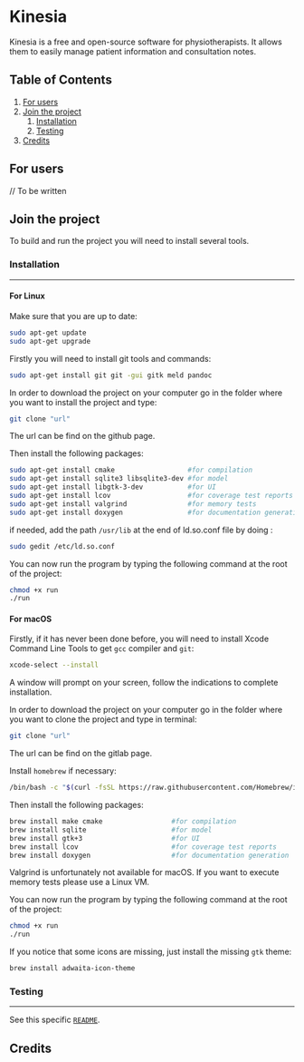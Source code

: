 # Kinesia

Kinesia is a free and open-source software for physiotherapists.
It allows them to easily manage patient information and consultation notes.

## Table of Contents
1. [For users](#for-users)
2. [Join the project](#join-the-project)
    1. [Installation](#installation)
    2. [Testing](#testing)
3. [Credits](#credits)

## For users

// To be written

## Join the project

To build and run the project you will need to install several tools.

### Installation
***
#### For Linux

Make sure that you are up to date:
```bash
sudo apt-get update
sudo apt-get upgrade 
```

Firstly you will need to install git tools and commands:
```bash
sudo apt-get install git git -gui gitk meld pandoc
```

In order to download the project on your computer go in the folder where you want to install the project and type:
```bash
git clone "url"
```
The url can be find on the github page.

Then install the following packages:
```bash
sudo apt-get install cmake                  #for compilation
sudo apt-get install sqlite3 libsqlite3-dev #for model
sudo apt-get install libgtk-3-dev           #for UI
sudo apt-get install lcov                   #for coverage test reports
sudo apt-get install valgrind               #for memory tests
sudo apt-get install doxygen                #for documentation generation
```
if needed, add the path `/usr/lib` at the end of ld.so.conf file by doing :
```bash
sudo gedit /etc/ld.so.conf
```

You can now run the program by typing the following command at the root of the project:
```bash
chmod +x run
./run
```


#### For macOS

Firstly, if it has never been done before, you will need to install Xcode Command Line Tools to get ```gcc``` compiler and ```git```:
```bash
xcode-select --install
```
A window will prompt on your screen, follow the indications to complete installation.

In order to download the project on your computer go in the folder where you want to clone the project and type in terminal:
```bash
git clone "url"
```
The url can be find on the gitlab page.

Install ```homebrew``` if necessary:
```bash
/bin/bash -c "$(curl -fsSL https://raw.githubusercontent.com/Homebrew/install/HEAD/install.sh)"
```
Then install the following packages:
```bash
brew install make cmake                 #for compilation
brew install sqlite                     #for model
brew install gtk+3                      #for UI
brew install lcov                       #for coverage test reports
brew install doxygen                    #for documentation generation
```
Valgrind is unfortunately not available for macOS. If you want to execute memory tests please use a Linux VM.

You can now run the program by typing the following command at the root of the project:
```bash
chmod +x run
./run
```

If you notice that some icons are missing, just install the missing ```gtk``` theme:
```bash
brew install adwaita-icon-theme
```

### Testing
***
See this specific [```README```](tests/README.md).

## Credits
